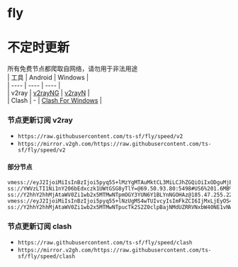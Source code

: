# fly
# 不定时更新
所有免费节点都爬取自网络，请勿用于非法用途  
|  工具  | Android  | Windows  |  
|  ----  | ----   | ----  |  
| v2ray  | [v2rayNG](https://github.com/2dust/v2rayNG/releases) | [v2rayN](https://github.com/2dust/v2rayN/releases) |  
| Clash  | - | [Clash For Windows](https://github.com/2dust/clashN/releases) | 
  
### 节点更新订阅  v2ray
- `https://raw.githubusercontent.com/ts-sf/fly/speed/v2`  
- `https://mirror.v2gh.com/https://raw.githubusercontent.com/ts-sf/fly/speed/v2`  

#### 部分节点  
``` 
vmess://eyJ2IjoiMiIsInBzIjoi5pyq55+lMzYgMTAuMktCL3MiLCJhZGQiOiIxODguMjEyLjk3LjIwMiIsInBvcnQiOiIyMDIwIiwiaWQiOiI1YzI3MGViMS1lMThkLTQwMjAtOTQ5ZC0xN2UxODQ0NWRhYzUiLCJhaWQiOiIwIiwic2N5IjoiYXV0byIsIm5ldCI6InRjcCIsInR5cGUiOiJub25lIiwiaG9zdCI6IiIsInBhdGgiOiIiLCJ0bHMiOiIiLCJzbmkiOiIiLCJ0ZXN0X25hbWUiOiIzNiJ9
ss://YWVzLTI1Ni1nY206bEdxczk1UWtGSG8yTlY=@69.50.93.80:5498#US6%201.6MB%2Fs
ss://Y2hhY2hhMjAtaWV0Zi1wb2x5MTMwNTpmOGY3YUN6Y1BLYnNGOHAz@185.47.255.22:990#%E6%9C%AA%E7%9F%A567%20430.6KB%2Fs
vmess://eyJ2IjoiMiIsInBzIjoi5pyq55+lNzUgMS4wTUIvcyIsImFkZCI6IjMxLjEyOS4xMDUuMjM5IiwicG9ydCI6IjE2MjMxIiwiaWQiOiI3OTNlMDNjYy0yYjA4LTRkMWItYmIwYi01OTI1NjdkMTkwNDMiLCJhaWQiOiIwIiwic2N5IjoiYXV0byIsIm5ldCI6IndzIiwidHlwZSI6Ii0tLSIsImhvc3QiOiIzMS4xMjkuMTA1LjIzOSIsInBhdGgiOiIvIiwidGxzIjoiIiwic25pIjoiIiwidGVzdF9uYW1lIjoiNzUifQ==
ss://Y2hhY2hhMjAtaWV0Zi1wb2x5MTMwNTpucTk2S2Z0clpBajNMdUZRRVNxbW40NE1vNW9DdW8yY2lwb0VzYWUyNW1ybUhHMm9KNFZUMzdzY0JmVkJwTjVEV3RVRUxadXRWaGhYczhMZTVCOGZaOWhMbjl5dHd2YmY=@208.67.105.87:42501#%E6%9C%AA%E7%9F%A591%20344.4KB%2Fs
```
### 节点更新订阅  clash
- `https://raw.githubusercontent.com/ts-sf/fly/speed/clash`  
- `https://mirror.v2gh.com/https://raw.githubusercontent.com/ts-sf/fly/speed/clash`  


